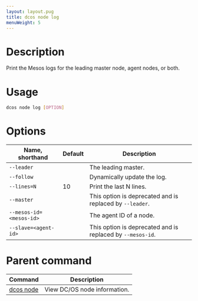 ```yaml
---
layout: layout.pug
title: dcos node log
menuWeight: 5
---
```

    
# Description
Print the Mesos logs for the leading master node, agent nodes, or both.

# Usage

```bash
dcos node log [OPTION]
```

# Options

| Name, shorthand | Default | Description |
|---------|-------------|-------------|
| `--leader`   |             |  The leading master. |
| `--follow`   |             |  Dynamically update the log. |
| `--lines=N`   |     10      |  Print the last N lines. |
| `--master`   |             |  This option is deprecated and is replaced by `--leader`. |
| `--mesos-id=<mesos-id>`   |             | The agent ID of a node. |
| `--slave=<agent-id>`   |             | This option is deprecated and is replaced by `--mesos-id`. |

# Parent command

| Command | Description |
|---------|-------------|
| [dcos node](/docs/1.10/cli/command-reference/dcos-node/) | View DC/OS node information. | 

<!-- # Examples -->

